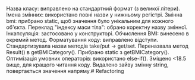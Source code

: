Назва класу: виправлено на стандартний формат (з великої літери).
Імена змінних: використано повні назви у нижньому регістрі.
Змінна bmi: прибрано static, щоб значення було унікальним для кожного об'єкта.
Переклад "індексу маси тіла": обрано коректну назву змінної.
Інкапсуляція: застосовано у конструкторі.
Обчислення BMI: винесено в окремий метод.
Форматування коду: виправлено відступи.
Стандартизувала назви методів take/put -> get/set.
Переназвала метод Result() в getBMICategory().
Прибрано static з getBMICategory().
Оптимізація умовних операторів: використано else-if().
Зміщено <18.5 вище, для кращого читання коду.
Видалено зайву змінну string, повертається значення напряму.#   R e f a c t o r i n g  
 